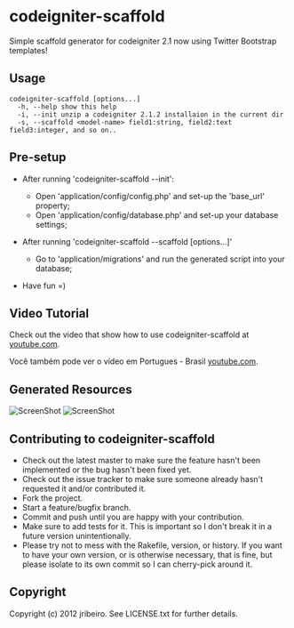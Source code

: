 # codeigniter-scaffold 

Simple scaffold generator for codeigniter 2.1 now using Twitter Bootstrap templates!

## Usage

    codeigniter-scaffold [options...]
      -h, --help show this help
      -i, --init unzip a codeigniter 2.1.2 installaion in the current dir
      -s, --scaffold <model-name> field1:string, field2:text field3:integer, and so on..


## Pre-setup

* After running 'codeigniter-scaffold --init':
  * Open 'application/config/config.php' and set-up the 'base_url' property;
  * Open 'application/config/database.php' and set-up your database settings;


 
* After running 'codeigniter-scaffold --scaffold [options...]'
  * Go to 'application/migrations' and run the generated script into your database;

  
* Have fun =)

## Video Tutorial

Check out the video that show how to use codeigniter-scaffold at [youtube.com](http://www.youtube.com/watch?v=DP-dGheMfrE).

Você também pode ver o vídeo em Portugues - Brasil [youtube.com](http://www.youtube.com/watch?v=nofk3_W71Qg).


## Generated Resources

![ScreenShot](https://raw.github.com/zekitow/codeigniter-scaffold/master/ss/list.png)
![ScreenShot](https://raw.github.com/zekitow/codeigniter-scaffold/master/ss/create.png)


## Contributing to codeigniter-scaffold
 
* Check out the latest master to make sure the feature hasn't been implemented or the bug hasn't been fixed yet.
* Check out the issue tracker to make sure someone already hasn't requested it and/or contributed it.
* Fork the project.
* Start a feature/bugfix branch.
* Commit and push until you are happy with your contribution.
* Make sure to add tests for it. This is important so I don't break it in a future version unintentionally.
* Please try not to mess with the Rakefile, version, or history. If you want to have your own version, or is otherwise necessary, that is fine, but please isolate to its own commit so I can cherry-pick around it.

## Copyright

Copyright (c) 2012 jribeiro. See LICENSE.txt for
further details.
